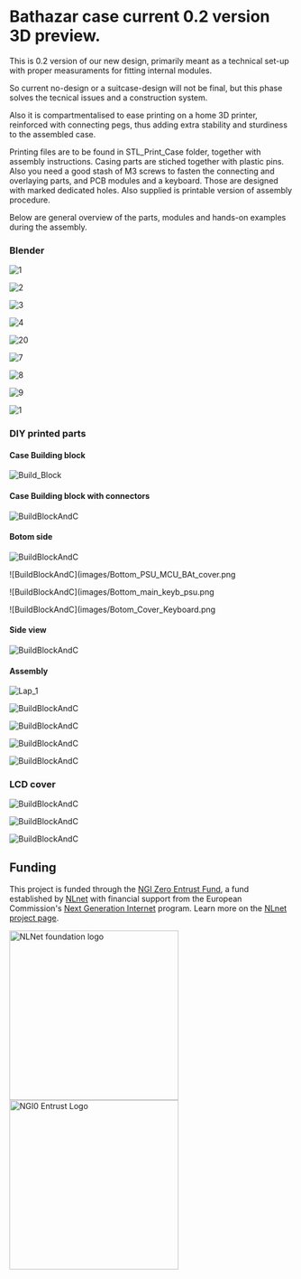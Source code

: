 # Bathazar case current 0.2 version 3D preview. 

This is 0.2 version of our new design, primarily meant as a technical set-up with proper measuraments for fitting internal modules.

So current no-design or a suitcase-design will not be final, but this phase solves the tecnical issues and a construction system.

Also it is compartmentalised to ease printing on a home 3D printer, reinforced with connecting pegs, thus adding extra stability and sturdiness to the assembled case. 

Printing files are to be found in STL_Print_Case folder, together with assembly instructions. 
Casing parts are stiched together with plastic pins. 
Also you need a good stash of M3 screws to fasten the connecting and overlaying parts, and PCB modules and a keyboard. 
Those are designed with marked dedicated holes.
Also supplied is printable version of assembly procedure.

Below are general overview of the parts, modules and hands-on examples during the assembly.



### Blender

![1](images/1.jpg)

![2](images/2.jpg)

![3](images/3.jpg)

![4](images/4.jpg)

![20](images/5.jpg)

![7](images/6.jpg)

![8](images/7.jpg)

![9](images/8.jpg)

![1](images/20.JPG)

### DIY printed parts

#### Case Building block

![Build_Block](images/Build_block.png)

#### Case Building block with connectors

![BuildBlockAndC](images/Const6.r6.png)

#### Botom side

![BuildBlockAndC](images/Botom_PSU_MCU_BAT.png)

![BuildBlockAndC](images/Bottom_PSU_MCU_BAt_cover.png

![BuildBlockAndC](images/Bottom_main_keyb_psu.png

![BuildBlockAndC](images/Botom_Cover_Keyboard.png

#### Side view

![BuildBlockAndC](images/Const12.r12.png)

#### Assembly

![Lap_1](images/Lap_1.png)

![BuildBlockAndC](images/Lap_2.png)

![BuildBlockAndC](images/Lap_3.png)

![BuildBlockAndC](images/Lap_4.png)

![BuildBlockAndC](images/Lap_5.png)

### LCD cover

![BuildBlockAndC](images/Lcdcoverexpl.png)

![BuildBlockAndC](images/Screen_holder.png)

![BuildBlockAndC](/images/full_case.png)


## Funding

This project is funded through the [NGI Zero Entrust Fund](https://nlnet.nl/entrust), a fund
established by [NLnet](https://nlnet.nl) with financial support from the European Commission's
[Next Generation Internet](https://ngi.eu) program. Learn more on the [NLnet project page](https://nlnet.nl/project/Balthazar-Casing/).

[<img src="https://nlnet.nl/logo/banner.png" alt="NLNet foundation logo" width="300" />](https://nlnet.nl)
[<img src="https://nlnet.nl/image/logos/NGI0Entrust_tag.svg" alt="NGI0 Entrust Logo" width="300" />](https://nlnet.nl/entrust)
